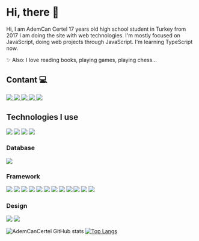 <h1>Hi, there 👋</h1>
Hi, I am AdemCan Certel 17 years old high school student in Turkey from 2017 I am doing the site with web technologies. I'm mostly focused on JavaScript, doing web projects through JavaScript. I'm learning TypeScript now. 

✨ Also: I love reading books, playing games, playing chess...

<h2>Contant 💻</h2>
  <a target="_blank" href="https://www.linkedin.com/in/alexandresanlim/">
    <img src="https://img.shields.io/badge/linkedin-%230077B5.svg?&style=for-the-badge&logo=linkedin&logoColor=white" />
  </a>
  
  <a target="_blank" href="">
  <img src="https://img.shields.io/badge/Facebook-1877F2?style=for-the-badge&logo=facebook&logoColor=white"/>
  </a>

  <a target="_blank" href="https://instagram.com/ademcancertel_">
    <img src="https://img.shields.io/badge/Instagram-E4405F?style=for-the-badge&logo=instagram&logoColor=white"/>
   </a>
   
  <a target="_blank" href="https://twitter.com/CertelAdemCan">
    <img src="https://img.shields.io/badge/Twitter-1DA1F2?style=for-the-badge&logo=twitter&logoColor=white"/>
   </a>

<a target="_blank" href="https://discord.gg/dwgkB4hua2">
  <img src="https://img.shields.io/badge/Discord-7289DA?style=for-the-badge&logo=discord&logoColor=white"/>
 </a>

<div class="display: flex;">
<h2>Technologies I use</h2>
  <img src="https://img.shields.io/badge/HTML5-E34F26?style=for-the-badge&logo=html5&logoColor=white"/>
  <img src="https://img.shields.io/badge/CSS3-1572B6?style=for-the-badge&logo=css3&logoColor=white"/>
  <img src="https://img.shields.io/badge/JavaScript-F7DF1E?style=for-the-badge&logo=javascript&logoColor=black"/>
  <img src="https://img.shields.io/badge/TypeScript-007ACC?style=for-the-badge&logo=typescript&logoColor=white"/>
 <h3>Database</h3>
  <img src="https://img.shields.io/badge/MongoDB-4EA94B?style=for-the-badge&logo=mongodb&logoColor=white"/>
 <h3>Framework</h3>
   <img src="https://img.shields.io/badge/Node.js-339933?style=for-the-badge&logo=nodedotjs&logoColor=white"/>
   <img src="https://img.shields.io/badge/npm-CB3837?style=for-the-badge&logo=npm&logoColor=white"/>
   <img src="https://img.shields.io/badge/Yarn-2C8EBB?style=for-the-badge&logo=yarn&logoColor=white"/>
   <img src="https://img.shields.io/badge/Sass-CC6699?style=for-the-badge&logo=sass&logoColor=white"/>
   <img src="https://img.shields.io/badge/Markdown-000000?style=for-the-badge&logo=markdown&logoColor=white">
   <img src="https://img.shields.io/badge/React-20232A?style=for-the-badge&logo=react&logoColor=61DAFB"/>
   <img src="https://img.shields.io/badge/Electron-2B2E3A?style=for-the-badge&logo=electron&logoColor=9FEAF9"/>
   <img src="ttps://img.shields.io/badge/Vue.js-35495E?style=for-the-badge&logo=vuedotjs&logoColor=4FC08D"/>
   <img src="https://img.shields.io/badge/Docker-2CA5E0?style=for-the-badge&logo=docker&logoColor=white"/>
   <img src="https://img.shields.io/badge/Git-F05032?style=for-the-badge&logo=git&logoColor=white"/>
   <img src="https://img.shields.io/badge/nuxt.js-00C58E?style=for-the-badge&logo=nuxtdotjs&logoColor=white"/>
   <img src="https://img.shields.io/badge/next.js-000000?style=for-the-badge&logo=nextdotjs&logoColor=white"/>
 <h3>Design</h3>
   <img src="ttps://img.shields.io/badge/Figma-F24E1E?style=for-the-badge&logo=figma&logoColor=white"/>
   <img src="https://img.shields.io/badge/Canva-%2300C4CC.svg?&style=for-the-badge&logo=Canva&logoColor=white"/>
 </div>

![AdemCanCertel GitHub stats](https://github-readme-stats.vercel.app/api?username=AdemCanCertel&theme=dark&show_icons=true)
[![Top Langs](https://github-readme-stats.vercel.app/api/top-langs/?username=AdemCanCertel&theme=dark&layout=compact)](https://github.com/anuraghazra/github-readme-stats)
